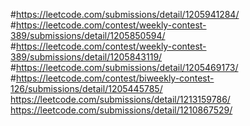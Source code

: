#https://leetcode.com/submissions/detail/1205941284/
#https://leetcode.com/contest/weekly-contest-389/submissions/detail/1205850594/
#https://leetcode.com/contest/weekly-contest-389/submissions/detail/1205843119/
#https://leetcode.com/submissions/detail/1205469173/
#https://leetcode.com/contest/biweekly-contest-126/submissions/detail/1205445785/
https://leetcode.com/submissions/detail/1213159786/
https://leetcode.com/submissions/detail/1210867529/
